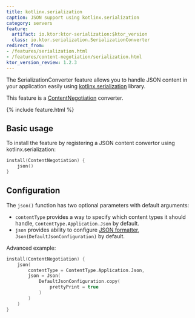 ```yaml
---
title: kotlinx.serialization
caption: JSON support using kotlinx.serialization
category: servers
feature:
  artifact: io.ktor:ktor-serialization:$ktor_version
  class: io.ktor.serialization.SerializationConverter
redirect_from:
- /features/serialization.html
- /features/content-negotiation/serialization.html
ktor_version_review: 1.2.3
---
```


The SerializationConverter feature allows you to handle JSON content in your application easily using
[kotlinx.serialization](https://github.com/Kotlin/kotlinx.serialization) library.

This feature is a [ContentNegotiation](/servers/features/content-negotiation.html) converter.

{% include feature.html %}

## Basic usage

To install the feature by registering a JSON content convertor using kotlinx.serialization:

```kotlin
install(ContentNegotiation) {
    json()
}
```

## Configuration

The `json()` function has two optional parameters with default arguments:
* `contentType` provides a way to specify which content types it should handle, `ContentType.Application.Json` by default.
* `json` provides ability to configure [JSON formatter](https://github.com/Kotlin/kotlinx.serialization/blob/master/docs/runtime_usage.md#json), `Json(DefaultJsonConfiguration)` by default.

Advanced example:
```kotlin
install(ContentNegotiation) {
    json(
        contentType = ContentType.Application.Json,
        json = Json(
            DefaultJsonConfiguration.copy(
                prettyPrint = true
            )
        )
    )
}
```

